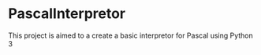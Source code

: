 # PascalInterpretor
This project is aimed to a create a basic interpretor for Pascal using Python 3
